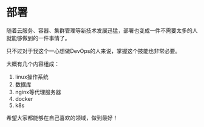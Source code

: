 # 部署

随着云服务、容器、集群管理等新技术发展迅猛，部署也变成一件不需要太多的人就能够做到的一件事情了。

只不过对于我这个一心想做DevOps的人来说，掌握这个技能也非常必要。

大概有几个内容组成：

1. linux操作系统
2. 数据库
3. nginx等代理服务器
3. docker
4. k8s

希望大家都能够在自己喜欢的领域，做到最好！